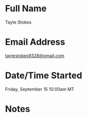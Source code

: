 # Full Name

Tayte Stokes

# Email Address

taytestokes9328@gmail.com

# Date/Time Started

Friday, September 15 10:00am MT

# Notes
